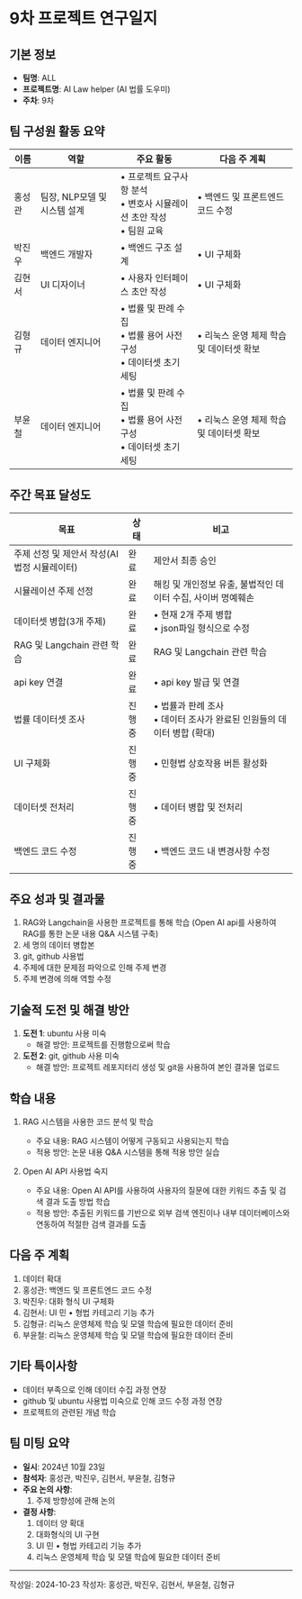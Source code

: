 # 9차 프로젝트 연구일지

## 기본 정보

- **팀명**: ALL
- **프로젝트명**: AI Law helper (AI 법률 도우미)
- **주차**: 9차

## 팀 구성원 활동 요약

| 이름   | 역할                         | 주요 활동                                                                           | 다음 주 계획                                                     |
| ------ | ---------------------------- | ----------------------------------------------------------------------------------- | ---------------------------------------------------------------- |
| 홍성관 | 팀장, NLP모델 및 시스템 설계 | • 프로젝트 요구사항 분석 <br> • 변호사 시뮬레이션 초안 작성 <br> • 팀원 교육 | • 백엔드 및 프론트엔드 코드 수정    |
| 박진우 | 백엔드 개발자               | • 백엔드 구조 설계 <br>                                                          | • UI 구체화                         |
| 김현서 | UI 디자이너                 | • 사용자 인터페이스 초안 작성 <br>                                               | • UI 구체화                                   |
| 김형규 | 데이터 엔지니어             | • 법률 및 판례 수집 <br> • 법률 용어 사전 구성 <br> • 데이터셋 초기 세팅           |  • 리눅스 운영 체제 학습 및 데이터셋 확보 |
| 부윤철 | 데이터 엔지니어              | • 법률 및 판례 수집 <br> • 법률 용어 사전 구성 <br> • 데이터셋 초기 세팅          | • 리눅스 운영 체제 학습 및 데이터셋 확보                               |

## 주간 목표 달성도

| 목표                                         | 상태   | 비고                                                                                           |
| -------------------------------------------- | ------ | ---------------------------------------------------------------------------------------------- |
| 주제 선정 및 제안서 작성(AI 법정 시뮬레이터) | 완료   | 제안서 최종 승인                                                                               |
| 시뮬레이션 주제 선정                         | 완료   | 해킹 및 개인정보 유출, 불법적인 데이터 수집, 사이버 명예훼손                                   |
| 데이터셋 병합(3개 주제)                      | 완료   | • 현재 2개 주제 병합 <br> • json파일 형식으로 수정                                             |
| RAG 및 Langchain 관련 학습                   | 완료 | RAG 및 Langchain 관련 학습                                                                   |
| api key 연결                                 | 완료 | • api key 발급 및 연결                                                                         |
| 법률 데이터셋 조사                           | 진행중 | • 법률과 판례 조사 <br> • 데이터 조사가 완료된 인원들의 데이터 병합 (확대)               |
| UI 구체화                                  |진행중| • 민형법 상호작용 버튼 활성화                                                           |
| 데이터셋 전처리                                  |진행중| • 데이터 병합 및 전처리                                                           |
| 백엔드 코드 수정                                  |진행중| • 백엔드 코드 내 변경사항 수정                                                           |

## 주요 성과 및 결과물

1. RAG와 Langchain을 사용한 프로젝트를 통해 학습 (Open AI api를 사용하여 RAG를 통한 논문 내용 Q&A 시스템 구축)
2. 세 명의 데이터 병합본
3. git, github 사용법
4. 주제에 대한 문제점 파악으로 인해 주제 변경
5. 주제 변경에 의해 역할 수정

## 기술적 도전 및 해결 방안

1. **도전 1**: ubuntu 사용 미숙
   - 해결 방안: 프로젝트를 진행함으로써 학습
2. **도전 2**: git, github 사용 미숙
   - 해결 방안: 프로젝트 레포지터리 생성 및 git을 사용하여 본인 결과물 업로드

## 학습 내용

1.  RAG 시스템을 사용한 코드 분석 및 학습

    - 주요 내용: RAG 시스템이 어떻게 구동되고 사용되는지 학습
    - 적용 방안: 논문 내용 Q&A 시스템을 통해 적용 방안 실습

2.  Open AI API 사용법 숙지
    - 주요 내용: Open AI API를 사용하여 사용자의 질문에 대한 키워드 추출 및 검색 결과 도출 방법 학습
    - 적용 방안: 추출된 키워드를 기반으로 외부 검색 엔진이나 내부 데이터베이스와 연동하여 적절한 검색 결과를 도출

## 다음 주 계획

1. 데이터 확대
2. 홍성관: 백엔드 및 프론트엔드 코드 수정
3. 박진우: 대화 형식 UI 구체화
4. 김현서: UI 민 • 형법 카테고리 기능 추가
5. 김형규:  리눅스 운영체제 학습 및 모델 학습에 필요한 데이터 준비
6. 부윤철:  리눅스 운영체제 학습 및 모델 학습에 필요한 데이터 준비

## 기타 특이사항

- 데이터 부족으로 인해 데이터 수집 과정 연장
- github 및 ubuntu 사용법 미숙으로 인해 코드 수정 과정 연장
- 프로젝트의 관련된 개념 학습 

## 팀 미팅 요약

- **일시**: 2024년 10월 23일
- **참석자**: 홍성관, 박진우, 김현서, 부윤철, 김형규
- **주요 논의 사항**:
  1. 주제 방향성에 관해 논의
- **결정 사항**:
  1. 데이터 양 확대
  2. 대화형식의 UI 구현
  3. UI 민 • 형법 카테고리 기능 추가
  4. 리눅스 운영체제 학습 및 모델 학습에 필요한 데이터 준비

---

작성일: 2024-10-23
작성자: 홍성관, 박진우, 김현서, 부윤철, 김형규
